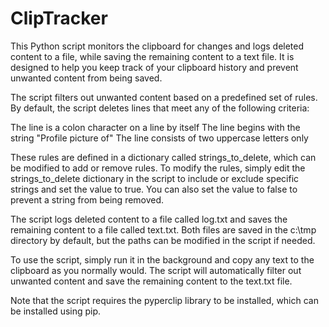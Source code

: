 # ClipTracker

This Python script monitors the clipboard for changes and logs deleted content to a file, while saving the remaining content to a text file. It is designed to help you keep track of your clipboard history and prevent unwanted content from being saved.

The script filters out unwanted content based on a predefined set of rules. By default, the script deletes lines that meet any of the following criteria:

The line is a colon character on a line by itself
The line begins with the string "Profile picture of"
The line consists of two uppercase letters only

These rules are defined in a dictionary called strings_to_delete, which can be modified to add or remove rules. To modify the rules, simply edit the strings_to_delete dictionary in the script to include or exclude specific strings and set the value to true. You can also set the value to false to prevent a string from being removed.

The script logs deleted content to a file called log.txt and saves the remaining content to a file called text.txt. Both files are saved in the c:\tmp directory by default, but the paths can be modified in the script if needed.

To use the script, simply run it in the background and copy any text to the clipboard as you normally would. The script will automatically filter out unwanted content and save the remaining content to the text.txt file.

Note that the script requires the pyperclip library to be installed, which can be installed using pip.
